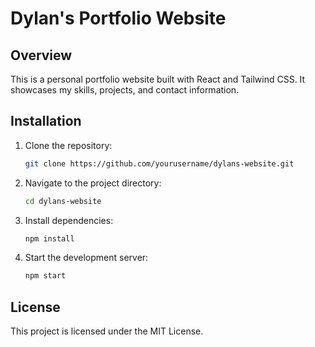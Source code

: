 # Dylan's Portfolio Website

## Overview
This is a personal portfolio website built with React and Tailwind CSS. It showcases my skills, projects, and contact information.

## Installation
1. Clone the repository:
   ```bash
   git clone https://github.com/yourusername/dylans-website.git
   ```
2. Navigate to the project directory:
   ```bash
   cd dylans-website
   ```
3. Install dependencies:
   ```bash
   npm install
   ```
4. Start the development server:
   ```bash
   npm start
   ```

## License
This project is licensed under the MIT License.